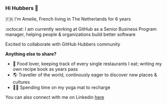 ### Hi Hubbers 👋 ###

:fr: I'm Amelie, French living in The Netherlands for 6 years 

:octocat: I am currently working at GitHub as a Senior Business Program manager, helping people & organizations build better software

Excited to collaborate with GitHub Hubbers community



**Anything else to share?**
- :avocado: Food lover, keeping track of every single restaurants I eat; writing my own recipe book as years pass
- :earth_americas: Traveller of the world, continously eager to discover new places & cultures
- :lotus_position_woman: Spending time on my yoga mat to recharge


You can also connect with me on Linkedin [here](https://www.linkedin.com/in/am%C3%A9lie-tonneau-438762a7/) 


